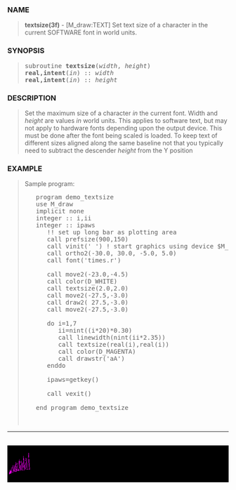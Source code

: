 <?
<body>
  <a name="top" id="top"></a>
  <div id="Container">
    <div id="Content">
      <div class="c388">
      </div><a name="0"></a>
      <h3><a name="0">NAME</a></h3>
      <blockquote>
        <b>textsize(3f)</b> - [M_draw:TEXT] Set text size of a character in the current SOFTWARE font in world units. <b></b>
      </blockquote><a name="contents" id="contents"></a>
      <h3><a name="4">SYNOPSIS</a></h3>
      <blockquote>
        <pre>
subroutine <b>textsize</b>(<i>width</i>, <i>height</i>)
<b>real,intent</b>(<i>in</i>) :: <i>width</i>
<b>real,intent</b>(<i>in</i>) :: <i>height</i>
</pre>
      </blockquote><a name="2"></a>
      <h3><a name="2">DESCRIPTION</a></h3>
      <blockquote>
        <p>Set the maximum size of a character <i>in</i> the current font. Width and <i>height</i> are values <i>in</i> world units. This applies to
        software text, but may not apply to hardware fonts depending upon the output device. This must be done after the font being scaled is loaded. To
        keep text of different sizes aligned along the same baseline not that you typically need to subtract the descender <i>height</i> from the Y
        position</p>
      </blockquote><a name="3"></a>
      <h3><a name="3">EXAMPLE</a></h3>
      <blockquote>
        Sample program:
        <pre>
   program demo_textsize
   use M_draw
   implicit none
   integer :: i,ii
   integer :: ipaws
      !! set up long bar as plotting area
      call prefsize(900,150)
      call vinit(' ') ! start graphics using device $M_draw_DEVICE
      call ortho2(-30.0, 30.0, -5.0, 5.0)
      call font('times.r')
<br />      call move2(-23.0,-4.5)
      call color(D_WHITE)
      call textsize(2.0,2.0)
      call move2(-27.5,-3.0)
      call draw2( 27.5,-3.0)
      call move2(-27.5,-3.0)
<br />      do i=1,7
         ii=nint((i*20)*0.30)
         call linewidth(nint(ii*2.35))
         call textsize(real(i),real(i))
         call color(D_MAGENTA)
         call drawstr('aA')
      enddo
<br />      ipaws=getkey()
<br />      call vexit()
<br />   end program demo_textsize
<br />
</pre>
      </blockquote>
      <hr />
      <br />
      <div class="c388"><img src="../images/textsize.3m_draw.gif" /></div>
    </div>
  </div>
</body>
